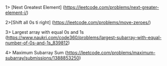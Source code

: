 1> [Next Greatest Element]
(https://leetcode.com/problems/next-greater-element-i/)

2>[Shift all 0s ti right]
(https://leetcode.com/problems/move-zeroes/)

3> Largest array with equal 0s and 1s
(https://www.naukri.com/code360/problems/largest-subarray-with-equal-number-of-0s-and-1s_839812)

4> Maximum Subarray Sum
(https://leetcode.com/problems/maximum-subarray/submissions/1388853250)
